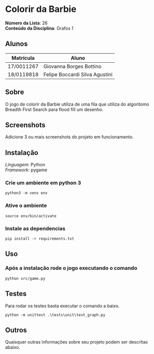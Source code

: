 # Colorir da Barbie

**Número da Lista**: 26<br>
**Conteúdo da Disciplina**: Grafos 1<br>

## Alunos
|Matrícula | Aluno |
| -- | -- |
| 17/0011267 |  Giovanna Borges Bottino |
| 18/0119818  |  Felipe Boccardi Silva Agustini |

## Sobre 
O jogo de colorir da Barbie utiliza de uma fila que utiliza do algoritomo Breadth First Search para flood fill um desenho.
## Screenshots
Adicione 3 ou mais screenshots do projeto em funcionamento.

## Instalação 
*Linguagem*: Python<br>
*Framework*: pygame<br>

### Crie um ambiente em python 3
```
python3 -m venv env
```

### Ative o ambiente
```
source env/bin/activate
```

### Instale as dependencias
```
pip install -r requirements.txt
```

## Uso 

### Após a instalação rode o jogo executando o comando
```
python src/game.py
```

## Testes 

Para rodar os testes basta executar o comando a baixo.
```
python -m unittest .\tests\unit\test_graph.py
```

## Outros 
Quaisquer outras informações sobre seu projeto podem ser descritas abaixo.





